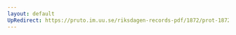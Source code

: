 ```yaml
---
layout: default
UpRedirect: https://pruto.im.uu.se/riksdagen-records-pdf/1872/prot-1872--ak--504/prot-1872--ak--504_042.pdf
---
```

